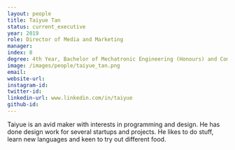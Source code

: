```yaml
---
layout: people
title: Taiyue Tan
status: current_executive
year: 2019
role: Director of Media and Marketing
manager: 
index: 8
degree: 4th Year, Bachelor of Mechatronic Engineering (Honours) and Computer Science
image: /images/people/taiyue_tan.png
email:
website-url: 
instagram-id: 
twitter-id: 
linkedin-url: www.linkedin.com/in/taiyue 
github-id: 
---
```

Taiyue is an avid maker with interests in programming and design. He has done design work for several startups and projects. He likes to do stuff, learn new languages and keen to try out different food.
